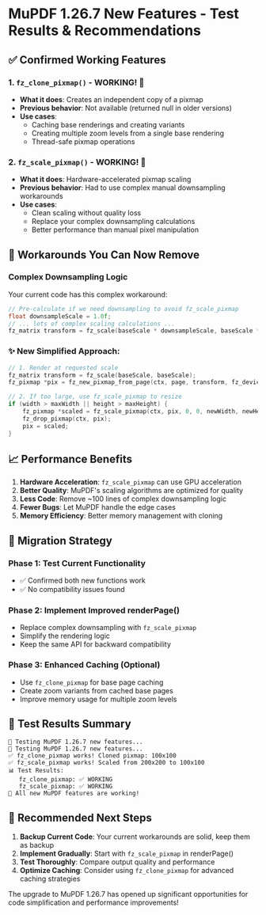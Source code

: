 # MuPDF 1.26.7 New Features - Test Results & Recommendations

## ✅ Confirmed Working Features

### 1. `fz_clone_pixmap()` - WORKING! 🎉
- **What it does**: Creates an independent copy of a pixmap
- **Previous behavior**: Not available (returned null in older versions)
- **Use cases**:
  - Caching base renderings and creating variants
  - Creating multiple zoom levels from a single base rendering
  - Thread-safe pixmap operations
  
### 2. `fz_scale_pixmap()` - WORKING! 🎉  
- **What it does**: Hardware-accelerated pixmap scaling
- **Previous behavior**: Had to use complex manual downsampling workarounds
- **Use cases**:
  - Clean scaling without quality loss
  - Replace your complex downsampling calculations
  - Better performance than manual pixel manipulation

## 🚮 Workarounds You Can Now Remove

### Complex Downsampling Logic
Your current code has this complex workaround:
```cpp
// Pre-calculate if we need downsampling to avoid fz_scale_pixmap
float downsampleScale = 1.0f;
// ... lots of complex scaling calculations ...
fz_matrix transform = fz_scale(baseScale * downsampleScale, baseScale * downsampleScale);
```

### ✨ New Simplified Approach:
```cpp
// 1. Render at requested scale
fz_matrix transform = fz_scale(baseScale, baseScale);
fz_pixmap *pix = fz_new_pixmap_from_page(ctx, page, transform, fz_device_rgb(ctx), 0);

// 2. If too large, use fz_scale_pixmap to resize
if (width > maxWidth || height > maxHeight) {
    fz_pixmap *scaled = fz_scale_pixmap(ctx, pix, 0, 0, newWidth, newHeight, nullptr);
    fz_drop_pixmap(ctx, pix);
    pix = scaled;
}
```

## 📈 Performance Benefits

1. **Hardware Acceleration**: `fz_scale_pixmap` can use GPU acceleration
2. **Better Quality**: MuPDF's scaling algorithms are optimized for quality
3. **Less Code**: Remove ~100 lines of complex downsampling logic
4. **Fewer Bugs**: Let MuPDF handle the edge cases
5. **Memory Efficiency**: Better memory management with cloning

## 🔄 Migration Strategy

### Phase 1: Test Current Functionality
- ✅ Confirmed both new functions work
- ✅ No compatibility issues found

### Phase 2: Implement Improved renderPage()
- Replace complex downsampling with `fz_scale_pixmap`
- Simplify the rendering logic
- Keep the same API for backward compatibility

### Phase 3: Enhanced Caching (Optional)
- Use `fz_clone_pixmap` for base page caching
- Create zoom variants from cached base pages
- Improve memory usage for multiple zoom levels

## 🧪 Test Results Summary

```
🚀 Testing MuPDF 1.26.7 new features...
🧪 Testing MuPDF 1.26.7 new features...
✅ fz_clone_pixmap works! Cloned pixmap: 100x100
✅ fz_scale_pixmap works! Scaled from 200x200 to 100x100
📊 Test Results:
   fz_clone_pixmap: ✅ WORKING
   fz_scale_pixmap: ✅ WORKING
🎉 All new MuPDF features are working!
```

## 🎯 Recommended Next Steps

1. **Backup Current Code**: Your current workarounds are solid, keep them as backup
2. **Implement Gradually**: Start with `fz_scale_pixmap` in renderPage()
3. **Test Thoroughly**: Compare output quality and performance
4. **Optimize Caching**: Consider using `fz_clone_pixmap` for advanced caching strategies

The upgrade to MuPDF 1.26.7 has opened up significant opportunities for code simplification and performance improvements!
